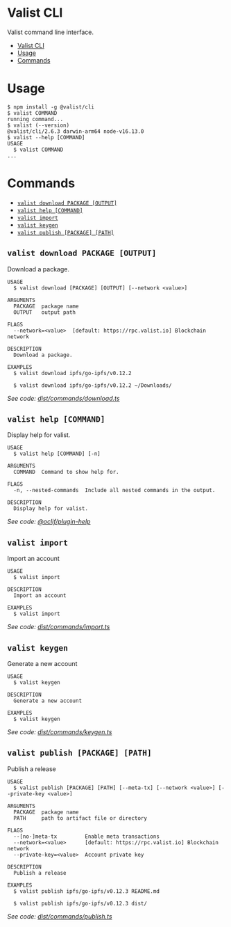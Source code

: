 # Valist CLI

Valist command line interface.

<!-- toc -->
* [Valist CLI](#valist-cli)
* [Usage](#usage)
* [Commands](#commands)
<!-- tocstop -->
# Usage
<!-- usage -->
```sh-session
$ npm install -g @valist/cli
$ valist COMMAND
running command...
$ valist (--version)
@valist/cli/2.6.3 darwin-arm64 node-v16.13.0
$ valist --help [COMMAND]
USAGE
  $ valist COMMAND
...
```
<!-- usagestop -->
# Commands
<!-- commands -->
* [`valist download PACKAGE [OUTPUT]`](#valist-download-package-output)
* [`valist help [COMMAND]`](#valist-help-command)
* [`valist import`](#valist-import)
* [`valist keygen`](#valist-keygen)
* [`valist publish [PACKAGE] [PATH]`](#valist-publish-package-path)

## `valist download PACKAGE [OUTPUT]`

Download a package.

```
USAGE
  $ valist download [PACKAGE] [OUTPUT] [--network <value>]

ARGUMENTS
  PACKAGE  package name
  OUTPUT   output path

FLAGS
  --network=<value>  [default: https://rpc.valist.io] Blockchain network

DESCRIPTION
  Download a package.

EXAMPLES
  $ valist download ipfs/go-ipfs/v0.12.2

  $ valist download ipfs/go-ipfs/v0.12.2 ~/Downloads/
```

_See code: [dist/commands/download.ts](https://github.com/valist-io/valist-js/blob/v2.6.3/dist/commands/download.ts)_

## `valist help [COMMAND]`

Display help for valist.

```
USAGE
  $ valist help [COMMAND] [-n]

ARGUMENTS
  COMMAND  Command to show help for.

FLAGS
  -n, --nested-commands  Include all nested commands in the output.

DESCRIPTION
  Display help for valist.
```

_See code: [@oclif/plugin-help](https://github.com/oclif/plugin-help/blob/v5.1.12/src/commands/help.ts)_

## `valist import`

Import an account

```
USAGE
  $ valist import

DESCRIPTION
  Import an account

EXAMPLES
  $ valist import
```

_See code: [dist/commands/import.ts](https://github.com/valist-io/valist-js/blob/v2.6.3/dist/commands/import.ts)_

## `valist keygen`

Generate a new account

```
USAGE
  $ valist keygen

DESCRIPTION
  Generate a new account

EXAMPLES
  $ valist keygen
```

_See code: [dist/commands/keygen.ts](https://github.com/valist-io/valist-js/blob/v2.6.3/dist/commands/keygen.ts)_

## `valist publish [PACKAGE] [PATH]`

Publish a release

```
USAGE
  $ valist publish [PACKAGE] [PATH] [--meta-tx] [--network <value>] [--private-key <value>]

ARGUMENTS
  PACKAGE  package name
  PATH     path to artifact file or directory

FLAGS
  --[no-]meta-tx         Enable meta transactions
  --network=<value>      [default: https://rpc.valist.io] Blockchain network
  --private-key=<value>  Account private key

DESCRIPTION
  Publish a release

EXAMPLES
  $ valist publish ipfs/go-ipfs/v0.12.3 README.md

  $ valist publish ipfs/go-ipfs/v0.12.3 dist/
```

_See code: [dist/commands/publish.ts](https://github.com/valist-io/valist-js/blob/v2.6.3/dist/commands/publish.ts)_
<!-- commandsstop -->
